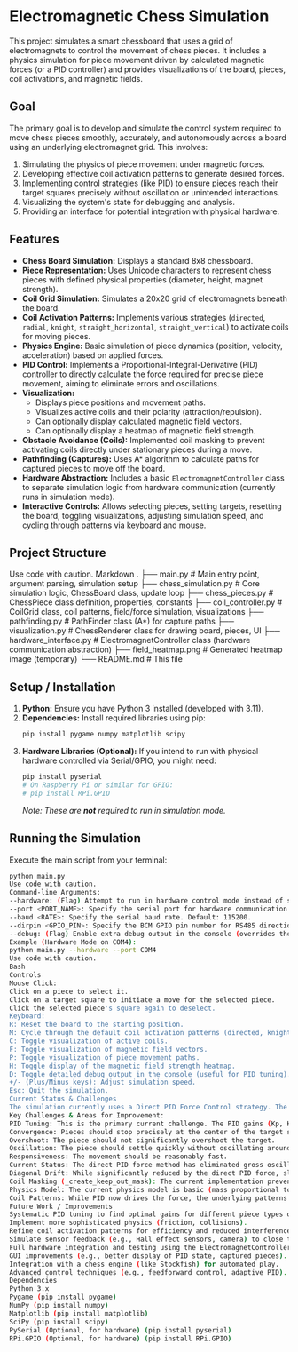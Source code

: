 # Electromagnetic Chess Simulation

This project simulates a smart chessboard that uses a grid of electromagnets to control the movement of chess pieces. It includes a physics simulation for piece movement driven by calculated magnetic forces (or a PID controller) and provides visualizations of the board, pieces, coil activations, and magnetic fields.

## Goal

The primary goal is to develop and simulate the control system required to move chess pieces smoothly, accurately, and autonomously across a board using an underlying electromagnet grid. This involves:
1.  Simulating the physics of piece movement under magnetic forces.
2.  Developing effective coil activation patterns to generate desired forces.
3.  Implementing control strategies (like PID) to ensure pieces reach their target squares precisely without oscillation or unintended interactions.
4.  Visualizing the system's state for debugging and analysis.
5.  Providing an interface for potential integration with physical hardware.

## Features

*   **Chess Board Simulation:** Displays a standard 8x8 chessboard.
*   **Piece Representation:** Uses Unicode characters to represent chess pieces with defined physical properties (diameter, height, magnet strength).
*   **Coil Grid Simulation:** Simulates a 20x20 grid of electromagnets beneath the board.
*   **Coil Activation Patterns:** Implements various strategies (`directed`, `radial`, `knight`, `straight_horizontal`, `straight_vertical`) to activate coils for moving pieces.
*   **Physics Engine:** Basic simulation of piece dynamics (position, velocity, acceleration) based on applied forces.
*   **PID Control:** Implements a Proportional-Integral-Derivative (PID) controller to directly calculate the force required for precise piece movement, aiming to eliminate errors and oscillations.
*   **Visualization:**
    *   Displays piece positions and movement paths.
    *   Visualizes active coils and their polarity (attraction/repulsion).
    *   Can optionally display calculated magnetic field vectors.
    *   Can optionally display a heatmap of magnetic field strength.
*   **Obstacle Avoidance (Coils):** Implemented coil masking to prevent activating coils directly under stationary pieces during a move.
*   **Pathfinding (Captures):** Uses A* algorithm to calculate paths for captured pieces to move off the board.
*   **Hardware Abstraction:** Includes a basic `ElectromagnetController` class to separate simulation logic from hardware communication (currently runs in simulation mode).
*   **Interactive Controls:** Allows selecting pieces, setting targets, resetting the board, toggling visualizations, adjusting simulation speed, and cycling through patterns via keyboard and mouse.

## Project Structure
Use code with caution.
Markdown
.
├── main.py # Main entry point, argument parsing, simulation setup
├── chess_simulation.py # Core simulation logic, ChessBoard class, update loop
├── chess_pieces.py # ChessPiece class definition, properties, constants
├── coil_controller.py # CoilGrid class, coil patterns, field/force simulation, visualizations
├── pathfinding.py # PathFinder class (A*) for capture paths
├── visualization.py # ChessRenderer class for drawing board, pieces, UI
├── hardware_interface.py # ElectromagnetController class (hardware communication abstraction)
├── field_heatmap.png # Generated heatmap image (temporary)
└── README.md # This file
## Setup / Installation

1.  **Python:** Ensure you have Python 3 installed (developed with 3.11).
2.  **Dependencies:** Install required libraries using pip:
    ```bash
    pip install pygame numpy matplotlib scipy
    ```
3.  **Hardware Libraries (Optional):** If you intend to run with physical hardware controlled via Serial/GPIO, you might need:
    ```bash
    pip install pyserial
    # On Raspberry Pi or similar for GPIO:
    # pip install RPi.GPIO
    ```
    *Note: These are **not** required to run in simulation mode.*

## Running the Simulation

Execute the main script from your terminal:

```bash
python main.py
Use code with caution.
Command-line Arguments:
--hardware: (Flag) Attempt to run in hardware control mode instead of simulation. Requires hardware libraries and correct setup.
--port <PORT_NAME>: Specify the serial port for hardware communication (e.g., COM3 on Windows, /dev/ttyACM0 or /dev/ttyUSB0 on Linux). Default: /dev/ttyUSB0.
--baud <RATE>: Specify the serial baud rate. Default: 115200.
--dirpin <GPIO_PIN>: Specify the BCM GPIO pin number for RS485 direction control (if needed). Default: None.
--debug: (Flag) Enable extra debug output in the console (overrides the default in ChessBoard.__init__).
Example (Hardware Mode on COM4):
python main.py --hardware --port COM4
Use code with caution.
Bash
Controls
Mouse Click:
Click on a piece to select it.
Click on a target square to initiate a move for the selected piece.
Click the selected piece's square again to deselect.
Keyboard:
R: Reset the board to the starting position.
M: Cycle through the default coil activation patterns (directed, knight, radial) used for visualization/hardware.
C: Toggle visualization of active coils.
F: Toggle visualization of magnetic field vectors.
P: Toggle visualization of piece movement paths.
H: Toggle display of the magnetic field strength heatmap.
D: Toggle detailed debug output in the console (useful for PID tuning).
+/- (Plus/Minus keys): Adjust simulation speed.
Esc: Quit the simulation.
Current Status & Challenges
The simulation currently uses a Direct PID Force Control strategy. The PID controller calculates the necessary force based on the piece's position error and velocity, and this force is directly applied in the physics simulation. The coil activation patterns are used for visualization and potentially sending commands to hardware but do not directly drive the simulated physics.
Key Challenges & Areas for Improvement:
PID Tuning: This is the primary current challenge. The PID gains (Kp, Ki, Kd in chess_simulation.py) need careful tuning to achieve the desired performance:
Convergence: Pieces should stop precisely at the center of the target square with minimal offset before the final snap.
Overshoot: The piece should not significantly overshoot the target.
Oscillation: The piece should settle quickly without oscillating around the target.
Responsiveness: The movement should be reasonably fast.
Current Status: The direct PID force method has eliminated gross oscillations seen previously, and convergence is close, but fine-tuning is required to eliminate the small offset before the final snap and ensure smooth settling across different move types. The Ki term (integral) needs careful introduction to handle the final offset without causing instability.
Diagonal Drift: While significantly reduced by the direct PID force, slight diagonal drift during nominally straight moves can still occur if there are minor asymmetries or noise. Fine-tuning the PID might mitigate this further. The dedicated straight_horizontal and straight_vertical coil patterns help ensure the visualized/hardware command is axially aligned.
Coil Masking (_create_keep_out_mask): The current implementation prevents activating coils directly under stationary pieces. The keep_out_radius_coils parameter might need tuning to balance avoiding interference with providing enough controllable field near other pieces.
Physics Model: The current physics model is basic (mass proportional to volume, simple velocity/acceleration updates). Adding static/dynamic friction could make the simulation more realistic but also complicate PID tuning.
Coil Patterns: While PID now drives the force, the underlying patterns (directed, knight, etc.) are still used for visuals and hardware commands. Their effectiveness in generating useful fields could still be improved, especially the knight pattern.
Future Work / Improvements
Systematic PID tuning to find optimal gains for different piece types or move distances.
Implement more sophisticated physics (friction, collisions).
Refine coil activation patterns for efficiency and reduced interference.
Simulate sensor feedback (e.g., Hall effect sensors, camera) to close the loop for the PID controller based on measured position instead of simulated position.
Full hardware integration and testing using the ElectromagnetController interface.
GUI improvements (e.g., better display of PID state, captured pieces).
Integration with a chess engine (like Stockfish) for automated play.
Advanced control techniques (e.g., feedforward control, adaptive PID).
Dependencies
Python 3.x
Pygame (pip install pygame)
NumPy (pip install numpy)
Matplotlib (pip install matplotlib)
SciPy (pip install scipy)
PySerial (Optional, for hardware) (pip install pyserial)
RPi.GPIO (Optional, for hardware) (pip install RPi.GPIO)